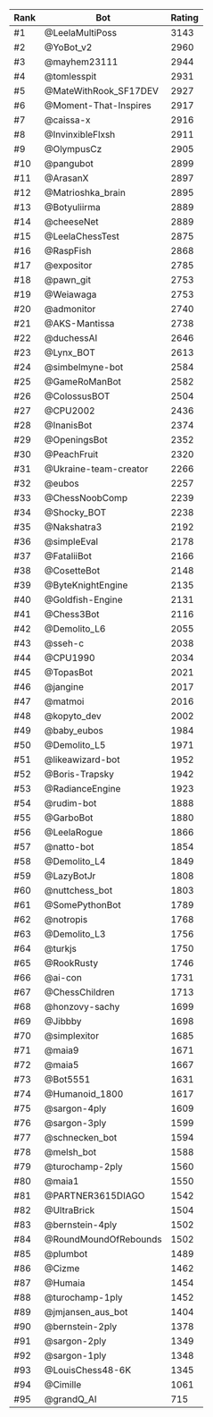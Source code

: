 Rank|Bot|Rating
---|---|---
#1|@LeelaMultiPoss|3143
#2|@YoBot_v2|2960
#3|@mayhem23111|2944
#4|@tomlesspit|2931
#5|@MateWithRook_SF17DEV|2927
#6|@Moment-That-Inspires|2917
#7|@caissa-x|2916
#8|@InvinxibleFlxsh|2911
#9|@OlympusCz|2905
#10|@pangubot|2899
#11|@ArasanX|2897
#12|@Matrioshka_brain|2895
#13|@Botyuliirma|2889
#14|@cheeseNet|2889
#15|@LeelaChessTest|2875
#16|@RaspFish|2868
#17|@expositor|2785
#18|@pawn_git|2753
#19|@Weiawaga|2753
#20|@admonitor|2740
#21|@AKS-Mantissa|2738
#22|@duchessAI|2646
#23|@Lynx_BOT|2613
#24|@simbelmyne-bot|2584
#25|@GameRoManBot|2582
#26|@ColossusBOT|2504
#27|@CPU2002|2436
#28|@InanisBot|2374
#29|@OpeningsBot|2352
#30|@PeachFruit|2320
#31|@Ukraine-team-creator|2266
#32|@eubos|2257
#33|@ChessNoobComp|2239
#34|@Shocky_BOT|2238
#35|@Nakshatra3|2192
#36|@simpleEval|2178
#37|@FataliiBot|2166
#38|@CosetteBot|2148
#39|@ByteKnightEngine|2135
#40|@Goldfish-Engine|2131
#41|@Chess3Bot|2116
#42|@Demolito_L6|2055
#43|@sseh-c|2038
#44|@CPU1990|2034
#45|@TopasBot|2021
#46|@jangine|2017
#47|@matmoi|2016
#48|@kopyto_dev|2002
#49|@baby_eubos|1984
#50|@Demolito_L5|1971
#51|@likeawizard-bot|1952
#52|@Boris-Trapsky|1942
#53|@RadianceEngine|1923
#54|@rudim-bot|1888
#55|@GarboBot|1880
#56|@LeelaRogue|1866
#57|@natto-bot|1854
#58|@Demolito_L4|1849
#59|@LazyBotJr|1808
#60|@nuttchess_bot|1803
#61|@SomePythonBot|1789
#62|@notropis|1768
#63|@Demolito_L3|1756
#64|@turkjs|1750
#65|@RookRusty|1746
#66|@ai-con|1731
#67|@ChessChildren|1713
#68|@honzovy-sachy|1699
#69|@Jibbby|1698
#70|@simplexitor|1685
#71|@maia9|1671
#72|@maia5|1667
#73|@Bot5551|1631
#74|@Humanoid_1800|1617
#75|@sargon-4ply|1609
#76|@sargon-3ply|1599
#77|@schnecken_bot|1594
#78|@melsh_bot|1588
#79|@turochamp-2ply|1560
#80|@maia1|1550
#81|@PARTNER3615DIAGO|1542
#82|@UltraBrick|1504
#83|@bernstein-4ply|1502
#84|@RoundMoundOfRebounds|1502
#85|@plumbot|1489
#86|@Cizme|1462
#87|@Humaia|1454
#88|@turochamp-1ply|1452
#89|@jmjansen_aus_bot|1404
#90|@bernstein-2ply|1378
#91|@sargon-2ply|1349
#92|@sargon-1ply|1348
#93|@LouisChess48-6K|1345
#94|@Cimille|1061
#95|@grandQ_AI|715
